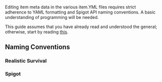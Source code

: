 Editing item meta data in the various item.YML files requires strict adherence to YAML formatting and Spigot API naming conventions. A basic understanding of programming will be needed.

This guide assumes that you have already read and understood the general; otherwise, start by reading [this](https://github.com/ValMobile/RealisticSurvival/wiki/Editing-Config-Files).

## Naming Conventions

### Realistic Survival

### Spigot



